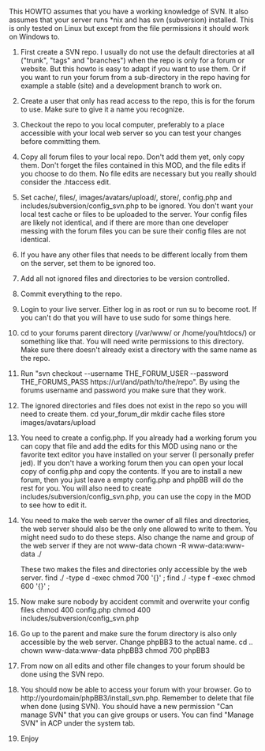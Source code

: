 This HOWTO assumes that you have a working knowledge of SVN. It also assumes that your server runs *nix and has svn (subversion) installed.
This is only tested on Linux but except from the file permissions it should work on Windows to.

1. First create a SVN repo. I usually do not use the default directories at all ("trunk", "tags" and "branches") when the repo is only for a forum or website. But this howto is easy to adapt if you want to use them. Or if you want to run your forum from a sub-directory in the repo having for example a stable (site) and a development branch to work on.

2. Create a user that only has read access to the repo, this is for the forum to use. Make sure to give it a name you recognize.

3. Checkout the repo to you local computer, preferably to a place accessible with your local web server so you can test your changes before committing them.

4. Copy all forum files to your local repo. Don't add them yet, only copy them. Don't forget the files contained in this MOD, and the file edits if you choose to do them. No file edits are necessary but you really should consider the .htaccess edit.

5. Set cache/, files/, images/avatars/upload/, store/, config.php and includes/subversion/config_svn.php to be ignored. You don't want your local test cache or files to be uploaded to the server. Your config files are likely not identical, and if there are more than one developer messing with the forum files you can be sure their config files are not identical.

6. If you have any other files that needs to be different locally from them on the server, set them to be ignored too.

7. Add all not ignored files and directories to be version controlled.

8. Commit everything to the repo.

9. Login to your live server. Either log in as root or run su to become root. If you can't do that you will have to use sudo for some things here.

10. cd to your forums parent directory (/var/www/ or /home/you/htdocs/) or something like that. You will need write permissions to this directory. Make sure there doesn't already exist a directory with the same name as the repo.

11. Run "svn checkout --username THE_FORUM_USER --password THE_FORUMS_PASS https://url/and/path/to/the/repo". By using the forums username and password you make sure that they work.

12. The ignored directories and files does not exist in the repo so you will need to create them.
		cd your_forum_dir
		mkdir cache files store images/avatars/upload

13. You need to create a config.php. If you already had a working forum you can copy that file and add the edits for this MOD using nano or the favorite text editor you have installed on your server (I personally prefer jed). If you don't have a working forum then you can open your local copy of config.php and copy the contents. If you are to install a new forum, then you just leave a empty config.php and phpBB will do the rest for you. You will also need to create includes/subversion/config_svn.php, you can use the copy in the MOD to see how to edit it.

14. You need to make the web server the owner of all files and directories, the web server should also be the only one allowed to write to them. You might need sudo to do these steps. Also change the name and group of the web server if they are not www-data
		chown -R www-data:www-data ./

	These two makes the files and directories only accessible by the web server.
		find ./ -type d -exec chmod 700 '{}' \;
		find ./ -type f -exec chmod 600 '{}' \;

15. Now make sure nobody by accident commit and overwrite your config files
		chmod 400 config.php
		chmod 400 includes/subversion/config_svn.php

16. Go up to the parent and make sure the forum directory is also only accessible by the web server. Change phpBB3 to the actual name.
		cd ..
		chown www-data:www-data phpBB3
		chmod 700 phpBB3

17. From now on all edits and other file changes to your forum should be done using the SVN repo.

18. You should now be able to access your forum with your browser. Go to http://yourdomain/phpBB3/install_svn.php. Remember to delete that file when done (using SVN).
You should have a new permission "Can manage SVN" that you can give groups or users. You can find "Manage SVN" in ACP under the system tab.

19. Enjoy
